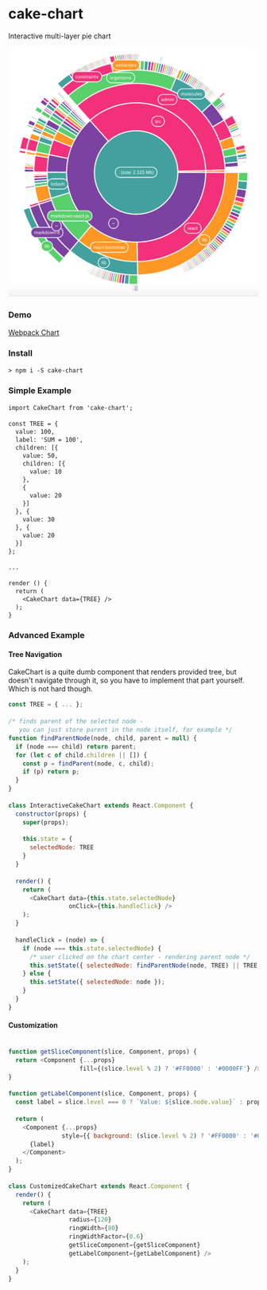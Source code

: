 # cake-chart

Interactive multi-layer pie chart

![](cake.png)

### Demo

[Webpack Chart](http://alexkuz.github.io/webpack-chart/)

### Install
```
> npm i -S cake-chart
```

### Simple Example

```
import CakeChart from 'cake-chart';

const TREE = {
  value: 100,
  label: 'SUM = 100',
  children: [{
    value: 50,
    children: [{
      value: 10
    },
    {
      value: 20
    }]
  }, {
    value: 30
  }, {
    value: 20
  }]
};

...

render () {
  return (
    <CakeChart data={TREE} />
  );
}
```

### Advanced Example

#### Tree Navigation

CakeChart is a quite dumb component that renders provided tree, but doesn't navigate through it, so you have to implement that part yourself. Which is not hard though.

```js
const TREE = { ... };

/* finds parent of the selected node -
   you can just store parent in the node itself, for example */
function findParentNode(node, child, parent = null) {
  if (node === child) return parent;
  for (let c of child.children || []) {
    const p = findParent(node, c, child);
    if (p) return p;
  }
}

class InteractiveCakeChart extends React.Component {
  constructor(props) {
    super(props);
    
    this.state = {
      selectedNode: TREE
    }
  }
  
  render() {
    return (
      <CakeChart data={this.state.selectedNode}
                 onClick={this.handleClick} />
    );
  }
  
  handleClick = (node) => {
    if (node === this.state.selectedNode) {
      /* user clicked on the chart center - rendering parent node */
      this.setState({ selectedNode: findParentNode(node, TREE) || TREE });
    } else {
      this.setState({ selectedNode: node });
    }
  }
}
```

#### Customization

```js

function getSliceComponent(slice, Component, props) {
  return <Component {...props}
                    fill={(slice.level % 2) ? '#FF0000' : '#0000FF'} />;
}

function getLabelComponent(slice, Component, props) {
  const label = slice.level === 0 ? `Value: ${slice.node.value}` : props.children;

  return (
    <Component {...props}
               style={{ background: (slice.level % 2) ? '#FF0000' : '#0000FF' }}>
      {label}
    </Component>
  );
}

class CustomizedCakeChart extends React.Component {
  render() {
    return (
      <CakeChart data={TREE}
                 radius={120}
                 ringWidth={80}
                 ringWidthFactor={0.6}
                 getSliceComponent={getSliceComponent}
                 getLabelComponent={getLabelComponent} />
    );
  }
}
